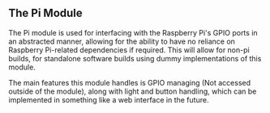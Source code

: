 ## The Pi Module

The Pi module is used for interfacing with the Raspberry Pi's GPIO ports in an abstracted manner, allowing for the ability to have no reliance on Raspberry Pi-related dependencies if required. This will allow for non-pi builds, for standalone software builds using dummy implementations of this module.

The main features this module handles is GPIO managing (Not accessed outside of the module), along with light and button handling, which can be implemented in something like a web interface in the future.